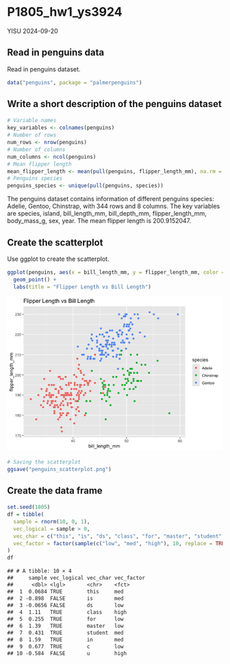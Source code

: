 P1805_hw1_ys3924
================
YISU
2024-09-20

## Read in penguins data

Read in penguins dataset.

``` r
data("penguins", package = "palmerpenguins")
```

## Write a short description of the penguins dataset

``` r
# Variable names
key_variables <- colnames(penguins)
# Number of rows
num_rows <- nrow(penguins)
# Number of columns
num_columns <- ncol(penguins)
# Mean flipper length
mean_flipper_length <- mean(pull(penguins, flipper_length_mm), na.rm = TRUE)
# Penguins species
penguins_species <- unique(pull(penguins, species))
```

The penguins dataset contains information of different penguins species:
Adelie, Gentoo, Chinstrap, with 344 rows and 8 columns. The key
variables are species, island, bill_length_mm, bill_depth_mm,
flipper_length_mm, body_mass_g, sex, year. The mean flipper length is
200.9152047.

## Create the scatterplot

Use ggplot to create the scatterplot.

``` r
ggplot(penguins, aes(x = bill_length_mm, y = flipper_length_mm, color = species)) +
  geom_point() +
  labs(title = "Flipper Length vs Bill Length")
```

![](P1805_hw1_ys3924_files/figure-gfm/unnamed-chunk-3-1.png)<!-- -->

``` r
# Saving the scatterplot
ggsave("penguins_scatterplot.png")
```

## Create the data frame

``` r
set.seed(1805)
df = tibble(
  sample = rnorm(10, 0, 1),
  vec_logical = sample > 0,
  vec_char = c("this", "is", "ds", "class", "for", "master", "student", "in", "c", "u"),
  vec_factor = factor(sample(c("low", "med", "high"), 10, replace = TRUE))
)
df
```

    ## # A tibble: 10 × 4
    ##     sample vec_logical vec_char vec_factor
    ##      <dbl> <lgl>       <chr>    <fct>     
    ##  1  0.0684 TRUE        this     med       
    ##  2 -0.898  FALSE       is       med       
    ##  3 -0.0656 FALSE       ds       low       
    ##  4  1.11   TRUE        class    high      
    ##  5  0.255  TRUE        for      low       
    ##  6  1.39   TRUE        master   low       
    ##  7  0.431  TRUE        student  med       
    ##  8  1.59   TRUE        in       med       
    ##  9  0.677  TRUE        c        low       
    ## 10 -0.584  FALSE       u        high
